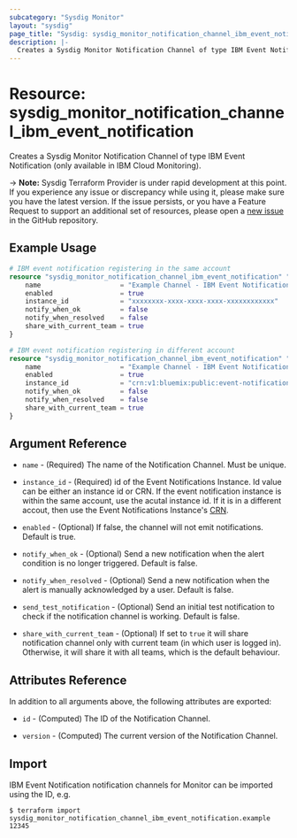 ```yaml
---
subcategory: "Sysdig Monitor"
layout: "sysdig"
page_title: "Sysdig: sysdig_monitor_notification_channel_ibm_event_notification"
description: |-
  Creates a Sysdig Monitor Notification Channel of type IBM Event Notification.
---
```


# Resource: sysdig_monitor_notification_channel_ibm_event_notification

Creates a Sysdig Monitor Notification Channel of type IBM Event Notification (only available in IBM Cloud Monitoring).

-> **Note:** Sysdig Terraform Provider is under rapid development at this point. If you experience any issue or discrepancy while using it, please make sure you have the latest version. If the issue persists, or you have a Feature Request to support an additional set of resources, please open a [new issue](https://github.com/sysdiglabs/terraform-provider-sysdig/issues/new) in the GitHub repository.

## Example Usage

```terraform
# IBM event notification registering in the same account 
resource "sysdig_monitor_notification_channel_ibm_event_notification" "sample" {
	name                    = "Example Channel - IBM Event Notification"
	enabled                 = true
	instance_id             = "xxxxxxxx-xxxx-xxxx-xxxx-xxxxxxxxxxxx"
	notify_when_ok          = false
	notify_when_resolved    = false
	share_with_current_team = true
}
```

```terraform
# IBM event notification registering in different account 
resource "sysdig_monitor_notification_channel_ibm_event_notification" "sample" {
	name                    = "Example Channel - IBM Event Notification"
	enabled                 = true
	instance_id             = "crn:v1:bluemix:public:event-notifications:global:a/59bcbfa6ea2f006b4ed7094c1a08dcdd:1a0ec336-f391-4091-a6fb-5e084a4c56f4::"
	notify_when_ok          = false
	notify_when_resolved    = false
	share_with_current_team = true
}
```

## Argument Reference

* `name` - (Required) The name of the Notification Channel. Must be unique.

* `instance_id` - (Required) id of the Event Notifications Instance. Id value can be either an instance id or CRN. If the event notification instance is within the same account, use the acutal instance id. If it is in a different accout, then use the Event Notifications Instance's [CRN](https://cloud.ibm.com/docs/account?topic=account-crn).   

* `enabled` - (Optional) If false, the channel will not emit notifications. Default is true.

* `notify_when_ok` - (Optional) Send a new notification when the alert condition is
    no longer triggered. Default is false.

* `notify_when_resolved` - (Optional) Send a new notification when the alert is manually
    acknowledged by a user. Default is false.

* `send_test_notification` - (Optional) Send an initial test notification to check
    if the notification channel is working. Default is false.

* `share_with_current_team` - (Optional) If set to `true` it will share notification channel only with current team (in which user is logged in).
  Otherwise, it will share it with all teams, which is the default behaviour.

## Attributes Reference

In addition to all arguments above, the following attributes are exported:

* `id` - (Computed) The ID of the Notification Channel.

* `version` - (Computed) The current version of the Notification Channel.

## Import

IBM Event Notification notification channels for Monitor can be imported using the ID, e.g.

```
$ terraform import sysdig_monitor_notification_channel_ibm_event_notification.example 12345
```
